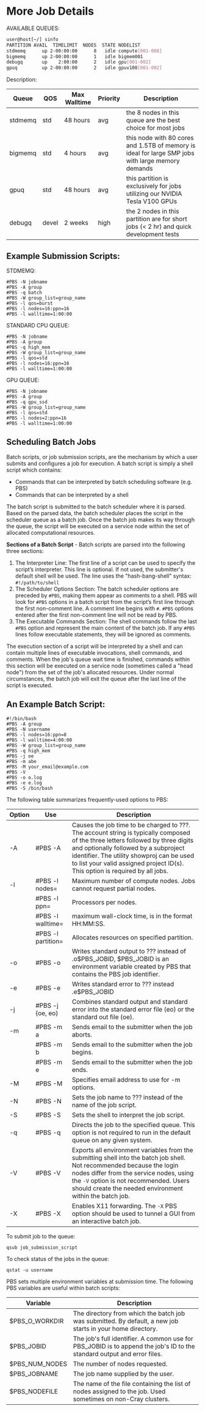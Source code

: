 # More Job Details

AVAILABLE QUEUES:

```bash
user@host[~/] sinfo
PARTITION AVAIL  TIMELIMIT  NODES  STATE NODELIST
stdmemq      up 2-00:00:00      8   idle compute[001-008]
bigmemq      up 2-00:00:00      1   idle bigmem001
debugq       up    2:00:00      2   idle gpu[001-002]
gpuq         up 2-00:00:00      2   idle gpuv100[001-002]
```

Description:

Queue    | QOS   | Max Walltime | Priority | Description
-------- | ----- | ------------ | -------- | -----------------------------------------------------------------
stdmemq  | std   | 48 hours     | avg    | the 8 nodes in this queue are the best choice for most jobs
bigmemq  | std   | 4 hours      | avg    | this node with 80 cores and 1.5TB of memory is ideal for large SMP jobs with large memory demands
gpuq     | std   | 48 hours     | avg    | this partition is exclusively for jobs utilizing our NVIDIA Tesla V100 GPUs
debugq   | devel | 2 weeks      | high   | the 2 nodes in this partition are for short jobs (< 2 hr) and quick development tests

## Example Submission Scripts:

STDMEMQ:

```text
#PBS -N jobname
#PBS -A group
#PBS -q batch
#PBS -W group_list=group_name
#PBS -l qos=burst
#PBS -l nodes=16:ppn=16
#PBS -l walltime=1:00:00
```

STANDARD CPU QUEUE:

```text
#PBS -N jobname
#PBS -A group
#PBS -q high_mem
#PBS -W group_list=group_name
#PBS -l qos=std
#PBS -l nodes=16:ppn=16
#PBS -l walltime=1:00:00
```

GPU QUEUE:

```text
#PBS -N jobname
#PBS -A group
#PBS -q gpu_ssd
#PBS -W group_list=group_name
#PBS -l qos=std
#PBS -l nodes=2:ppn=16
#PBS -l walltime=1:00:00
```

## Scheduling Batch Jobs

Batch scripts, or job submission scripts, are the mechanism by which a user submits and configures a job for execution. A batch script is simply a shell script which contains:

* Commands that can be interpreted by batch scheduling software (e.g. PBS)
* Commands that can be interpreted by a shell

The batch script is submitted to the batch scheduler where it is parsed. Based on the parsed data, the batch scheduler places the script in the scheduler queue as a batch job. Once the batch job makes its way through the queue, the script will be executed on a service node within the set of allocated computational resources.

 **Sections of a Batch Script** - Batch scripts are parsed into the following three sections:

1. The Interpreter Line: The first line of a script can be used to specify the script’s interpreter. This line is optional. If not used, the submitter's default shell will be used. The line uses the "hash-bang-shell" syntax: `#!/path/to/shell`
2. The Scheduler Options Section: The batch scheduler options are preceded by `#PBS`, making them appear as comments to a shell. PBS will look for `#PBS` options in a batch script from the script’s first line through the first non-comment line. A comment line begins with `#`. `#PBS` options entered after the first non-comment line will not be read by PBS.
3. The Executable Commands Section: The shell commands follow the last `#PBS` option and represent the main content of the batch job. If any `#PBS` lines follow executable statements, they will be ignored as comments.

The execution section of a script will be interpreted by a shell and can contain multiple lines of executable invocations, shell commands, and comments. When the job's queue wait time is finished, commands within this section will be executed on a service node (sometimes called a "head node") from the set of the job's allocated resources. Under normal circumstances, the batch job will exit the queue after the last line of the script is executed.

## An Example Batch Script:

```text
#!/bin/bash
#PBS -A group
#PBS -N username
#PBS -l nodes=16:ppn=8
#PBS -l walltime=4:00:00
#PBS -W group_list=group_name
#PBS -q high_mem
#PBS -j oe
#PBS -m abe
#PBS -M your_email@example.com
#PBS -V
#PBS -o o.log
#PBS -e e.log
#PBS -S /bin/bash
```

The following table summarizes frequently-used options to PBS:

Option | Use                | Description
------ | ------------------ | ------------------------------------------------------------------------------
-A     | #PBS -A            | Causes the job time to be charged to ???. The account string is typically composed of the three letters followed by three digits and optionally followed by a subproject identifier. The utility showproj can be used to list your valid assigned project ID(s). This option is required by all jobs.
-l     | #PBS -l nodes=     | Maximum number of compute nodes. Jobs cannot request partial nodes.
       | #PBS -l ppn=       | Processors per nodes.
       | #PBS -l walltime=  | maximum wall-clock time, is in the format HH:MM:SS.
       | #PBS -l partition= | Allocates resources on specified partition.
-o     | #PBS -o            | Writes standard output to ??? instead of .o$PBS_JOBID, $PBS_JOBID is an environment variable created by PBS that contains the PBS job identifier.
-e     | #PBS -e            | Writes standard error to ??? instead .e$PBS_JOBID
-j     | #PBS -j {oe, eo}   | Combines standard output and standard error into the standard error file (eo) or the standard out file (oe).
-m     | #PBS -m a          | Sends email to the submitter when the job aborts.
       | #PBS -m b          | Sends email to the submitter when the job begins.
       | #PBS -m e          | Sends email to the submitter when the job ends.
-M     | #PBS -M            | Specifies email address to use for -m options.
-N     | #PBS -N            | Sets the job name to ??? instead of the name of the job script.
-S     | #PBS -S            | Sets the shell to interpret the job script.
-q     | #PBS -q            | Directs the job to the specified queue. This option is not required to run in the default queue on any given system.
-V     | #PBS -V            | Exports all environment variables from the submitting shell into the batch job shell. Not recommended because the login nodes differ from the service nodes, using the `-V` option is not recommended. Users should create the needed environment within the batch job.
-X     | #PBS -X            | Enables X11 forwarding. The `-X` PBS option should be used to tunnel a GUI from an interactive batch job.


To submit job to the queue:

`qsub job_submission_script`

To check status of the jobs in the queue:

`qstat -u username`

PBS sets multiple environment variables at submission time. The following PBS variables are useful within batch scripts:

Variable       | Description
-------------- | -----------------------------------------------------------------------------------------------------------------------
$PBS_O_WORKDIR | The directory from which the batch job was submitted. By default, a new job starts in your home directory.
$PBS_JOBID     | The job's full identifier. A common use for PBS_JOBID is to append the job's ID to the standard output and error files.
$PBS_NUM_NODES | The number of nodes requested.
$PBS_JOBNAME   | The job name supplied by the user.
$PBS_NODEFILE  | The name of the file containing the list of nodes assigned to the job. Used sometimes on non-Cray clusters.
